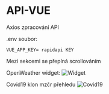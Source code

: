 # API-VUE
Axios zpracování API

.env soubor:
```
VUE_APP_KEY= rapidapi KEY
```

Mezi sekcemi se přepíná scrollováním

OpenWeather widget:
![Widget](https://ctrlv.link/shots/2021/01/28/1nxm.png)

Covid19 klon mzčr přehledu
![Covid19](https://ctrlv.link/shots/2021/01/28/e4W4.png)
